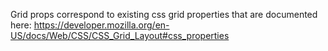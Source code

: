 Grid props correspond to existing css grid properties that are documented here: https://developer.mozilla.org/en-US/docs/Web/CSS/CSS_Grid_Layout#css_properties
